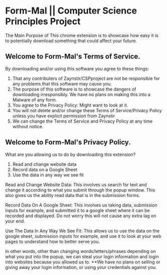 # Form-Mal || Computer Science Principles Project
The Main Purpose of This chrome extension is to showcase how easy it is to potentially download something that could affect your future.
## Welcome to Form-Mal's Terms of Service.
By downloading and/or using this software you agree to these things:
1. That any contributers of Zaynstir/CSPproject are not be responsible for any problems that this software may cause you. 
2. The purpose of this software is to showcase the dangers of downloading irresponsibly. We have no plans on making this into a Malware of any form.
3. You agree to the Privacy Policy: Might want to look at it.
4. You will not delete and/or change these Terms of Service/Privacy Policy unless you have explicit permission from Zaynstir
5. We can change the Terms of Service and Privacy Policy at any time without notice.

## Welcome to Form-Mal's Privacy Policy.

What are you allowing us to do by downloading this extension?
1. Read and change website data
2. Record data on a Google Sheet
3. Use the data in any way we see fit

Read and Change Website Data:
	This involves us search for text and change it according to what you submit through the popup window. This also gives us the ability read data that is in the submission forms.

Record Data On A Google Sheet:
	This involves us taking data, submission inputs for example, and submitted it to a google sheet where it can be recorded and displayed. Do not worry this will not cause any extra lag on your end.

Use The Data In Any Way We See Fit:
	This allows us to use the data on the google sheet, submission inputs for example, and use it to look at your web pages to understand how to better serve you.

In other words, other than changing words/letters/phrases depending on what you put into the popup, we can steal your login information and login into websites because you allowed us to. 
**We have no plans on selling or giving away your login information, or using your credentials against you.

